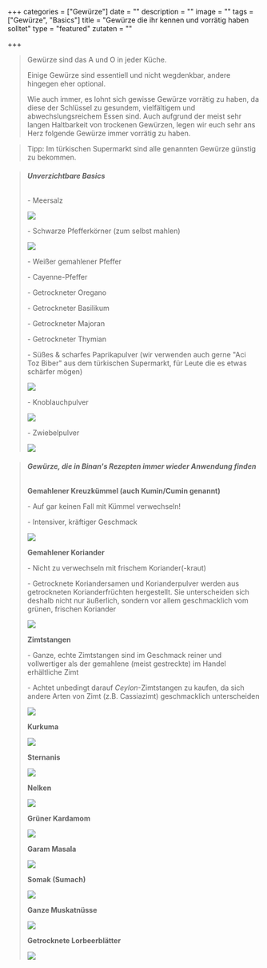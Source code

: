 +++
categories = ["Gewürze"]
date = ""
description = ""
image = ""
tags = ["Gewürze", "Basics"]
title = "Gewürze die ihr kennen und vorrätig haben solltet"
type = "featured"
zutaten = ""

+++
> Gewürze sind das A und O in jeder Küche.
>
> Einige Gewürze sind essentiell und nicht wegdenkbar, andere hingegen eher optional.
>
> Wie auch immer, es lohnt sich gewisse Gewürze vorrätig zu haben, da diese der Schlüssel zu gesundem, vielfältigem und abwechslungsreichem Essen sind. Auch aufgrund der meist sehr langen Haltbarkeit von trockenen Gewürzen, legen wir euch sehr ans Herz folgende Gewürze immer vorrätig zu haben.

> Tipp: Im türkischen Supermarkt sind alle genannten Gewürze günstig zu bekommen.

> ###### **Unverzichtbare Basics**
>
> \- Meersalz
>
> ![](/images/meersalz.jpeg)
>
> \- Schwarze Pfefferkörner (zum selbst mahlen)
>
> ![](/images/schwarzer-pfeffer.jpeg)
>
> \- Weißer gemahlener Pfeffer
>
> \- Cayenne-Pfeffer
>
> \- Getrockneter Oregano
>
> \- Getrockneter Basilikum
>
> \- Getrockneter Majoran
>
> \- Getrockneter Thymian
>
> \- Süßes & scharfes Paprikapulver (wir verwenden auch gerne "Aci Toz Biber" aus dem türkischen Supermarkt, für Leute die es etwas schärfer mögen)
>
> ![](/images/aci-toz-biber.jpeg)
>
> \- Knoblauchpulver
>
> ![](/images/knoblauchpulver.jpeg)
>
> \- Zwiebelpulver
>
> ![](/images/zwiebelgewurz.jpeg)

> ###### **Gewürze, die in Binan's Rezepten immer wieder Anwendung finden**
>
> **Gemahlener Kreuzkümmel (auch Kumin/Cumin genannt)**
>
> \- Auf gar keinen Fall mit Kümmel verwechseln!
>
> \- Intensiver, kräftiger Geschmack
>
> ![](/images/kreuzkummel_kumin.jpeg)
>
> **Gemahlener Koriander**
>
> \- Nicht zu verwechseln mit frischem Koriander(-kraut)
>
> \- Getrocknete Koriandersamen und Korianderpulver werden aus getrockneten Korianderfrüchten hergestellt. Sie unterscheiden sich deshalb nicht nur äußerlich, sondern vor allem geschmacklich vom grünen, frischen Koriander
>
> ![](/images/korianderpulver.jpeg)
>
> **Zimtstangen**
>
> \- Ganze, echte Zimtstangen sind im Geschmack reiner und vollwertiger als der gemahlene (meist gestreckte) im Handel erhältliche Zimt
>
> \- Achtet unbedingt darauf _Ceylon_-Zimtstangen zu kaufen, da sich andere Arten von Zimt (z.B. Cassiazimt) geschmacklich unterscheiden
>
> ![](/images/zimt.jpeg)
>
> **Kurkuma**
>
> ![](/images/kurkuma.jpeg)
>
> **Sternanis**
>
> ![](/images/sternanis.jpeg)
>
> **Nelken**
>
> ![](/images/nelken.jpeg)
>
> **Grüner Kardamom**
>
> ![](/images/gruner-kardamom.jpeg)
>
> **Garam Masala**
>
> ![](/images/garam-masala.jpeg)
>
> **Somak (Sumach)**
>
> ![](/images/somak.jpeg)
>
> **Ganze Muskatnüsse**
>
> ![](/images/muskatnusse.jpeg)
>
> **Getrocknete Lorbeerblätter**
>
> ![](/images/lorbeerblatter.jpeg)